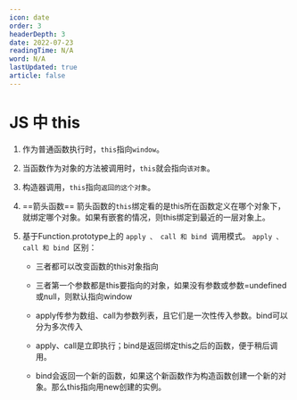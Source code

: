 ```yaml
---
icon: date
order: 3
headerDepth: 3
date: 2022-07-23
readingTime: N/A
word: N/A
lastUpdated: true
article: false
---
```



# JS 中 this

1. 作为普通函数执行时，`this`指向`window`。

2. 当函数作为对象的方法被调用时，`this`就会指向`该对象`。

3. 构造器调用，`this`指向`返回的这个对象`。

4. ==箭头函数== 箭头函数的`this`绑定看的是this所在函数定义在哪个对象下，就绑定哪个对象。如果有嵌套的情况，则this绑定到最近的一层对象上。

5. 基于Function.prototype上的 `apply 、 call 和 bind `调用模式。
 `apply 、 call 和 bind `区别：

   - 三者都可以改变函数的this对象指向

   - 三者第一个参数都是this要指向的对象，如果没有参数或参数=undefined或null，则默认指向window

   - apply传参为数组、call为参数列表，且它们是一次性传入参数。bind可以分为多次传入

   - apply、call是立即执行；bind是返回绑定this之后的函数，便于稍后调用。

   - bind会返回一个新的函数，如果这个新函数作为构造函数创建一个新的对象。那么this指向用new创建的实例。